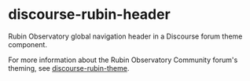 # discourse-rubin-header

Rubin Observatory global navigation header in a Discourse forum theme component.

For more information about the Rubin Observatory Community forum's theming, see [discourse-rubin-theme](https://github.com/lsst-sqre/discourse-rubin-theme).
